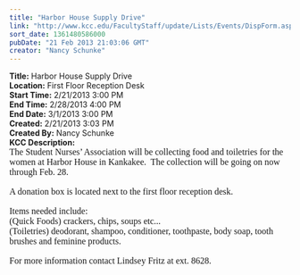 ```yaml
---
title: "Harbor House Supply Drive"
link: "http://www.kcc.edu/FacultyStaff/update/Lists/Events/DispForm.aspx?ID=363"
sort_date: 1361480586000
pubDate: "21 Feb 2013 21:03:06 GMT"
creator: "Nancy Schunke"
---
```


<div><b>Title:</b> Harbor House Supply Drive</div>
<div><b>Location:</b> First Floor Reception Desk</div>
<div><b>Start Time:</b> 2/21/2013 3:00 PM</div>
<div><b>End Time:</b> 2/28/2013 4:00 PM</div>
<div><b>End Date:</b> 3/1/2013 3:00 PM</div>
<div><b>Created:</b> 2/21/2013 3:03 PM</div>
<div><b>Created By:</b> Nancy Schunke</div>
<div><b>KCC Description:</b> <div class="ExternalClassD00A3AE940BB4D38822723D77AB582BF"><div>
<p style="margin:0in 0in 0pt" class="MsoNormal"><font size="3" face="Calibri">The Student Nurses’ Association will be collecting food and toiletries for the women at Harbor House in Kankakee.  The collection will be going on now through Feb. 28.  </font></p>
<p style="margin:0in 0in 0pt" class="MsoNormal"><font size="3" face="Calibri"></font> </p>
<p style="margin:0in 0in 0pt" class="MsoNormal"><font size="3" face="Calibri">A donation box is located next to the first floor reception desk.  </font></p>
<p style="margin:0in 0in 0pt" class="MsoNormal"><font size="3" face="Calibri"></font> </p>
<p style="margin:0in 0in 0pt" class="MsoNormal"><font size="3" face="Calibri">Items needed include: <br />(Quick Foods) crackers, chips, soups etc...</font></p>
<p style="margin:0in 0in 0pt" class="MsoNormal"><font size="3" face="Calibri">(Toiletries) deodorant, shampoo, conditioner, toothpaste, body soap, tooth brushes and feminine products. </font></p>
<p style="margin:0in 0in 0pt" class="MsoNormal"><font size="3" face="Calibri"></font> </p>
<p style="margin:0in 0in 0pt" class="MsoNormal"><font size="3" face="Calibri">For more information contact Lindsey Fritz at ext. 8628.</font></p></div></div></div>
